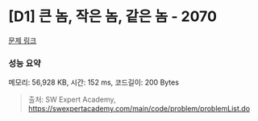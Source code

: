 # [D1] 큰 놈, 작은 놈, 같은 놈 - 2070 

[문제 링크](https://swexpertacademy.com/main/code/problem/problemDetail.do?contestProbId=AV5QQ6qqA40DFAUq) 

### 성능 요약

메모리: 56,928 KB, 시간: 152 ms, 코드길이: 200 Bytes



> 출처: SW Expert Academy, https://swexpertacademy.com/main/code/problem/problemList.do